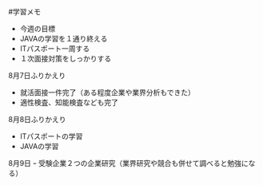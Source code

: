 #学習メモ
- 今週の目標
- JAVAの学習を１通り終える
- ITパスポート一周する
- １次面接対策をしっかりする

8月7日ふりかえり
- 就活面接一件完了（ある程度企業や業界分析もできた）
- 適性検査、知能検査なども完了

8月8日ふりかえり
- ITパスポートの学習
- JAVAの学習

8月9日
ｰ 受験企業２つの企業研究（業界研究や競合も併せて調べると勉強になる）
